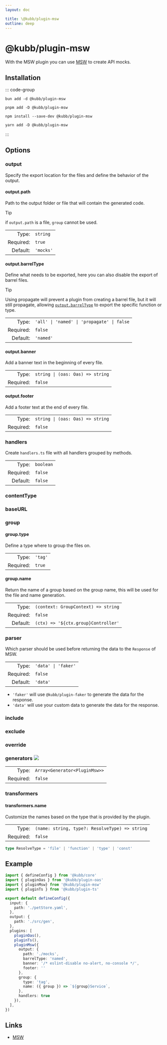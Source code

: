 ```yaml
---
layout: doc

title: \@kubb/plugin-msw
outline: deep
---
```


# @kubb/plugin-msw

With the MSW plugin you can use [MSW](https://mswjs.io/) to create API mocks.

## Installation

::: code-group

```shell [bun]
bun add -d @kubb/plugin-msw
```

```shell [pnpm]
pnpm add -D @kubb/plugin-msw
```

```shell [npm]
npm install --save-dev @kubb/plugin-msw
```

```shell [yarn]
yarn add -D @kubb/plugin-msw
```

:::

## Options

### output
Specify the export location for the files and define the behavior of the output.

#### output.path

Path to the output folder or file that will contain the generated code.

> [!TIP]
> if `output.path` is a file, `group` cannot be used.

|           |           |
|----------:|:----------|
|     Type: | `string`  |
| Required: | `true`    |
|  Default: | `'mocks'` |

#### output.barrelType

Define what needs to be exported, here you can also disable the export of barrel files.

> [!TIP]
> Using propagate will prevent a plugin from creating a barrel file, but it will still propagate, allowing [`output.barrelType`](/getting-started/configure#output-barreltype) to export the specific function or type.

|           |                                 |
|----------:|:--------------------------------|
|     Type: | `'all' \| 'named' \| 'propagate' \| false` |
| Required: | `false`                         |
|  Default: | `'named'`                       |

<!--@include: ../core/barrelTypes.md-->

#### output.banner
Add a banner text in the beginning of every file.

|           |                                       |
|----------:|:--------------------------------------|
|     Type: | `string \| (oas: Oas) => string` |
| Required: | `false`                               |

#### output.footer
Add a footer text at the end of every file.

|           |                                       |
|----------:|:--------------------------------------|
|     Type: | `string \| (oas: Oas) => string` |
| Required: | `false`                               |

### handlers
Create `handlers.ts` file with all handlers grouped by methods.

|           |           |
|----------:|:----------|
|     Type: | `boolean` |
| Required: | `false`   |
|  Default: | `false`   |

### contentType
<!--@include: ../core/contentType.md-->

### baseURL
<!--@include: ../plugin-client/baseURL.md-->

### group
<!--@include: ../core/group.md-->

#### group.type
Define a type where to group the files on.

|           |         |
|----------:|:--------|
|     Type: | `'tag'` |
| Required: | `true`  |

<!--@include: ../core/groupTypes.md-->

#### group.name

Return the name of a group based on the group name, this will be used for the file and name generation.

|           |                                     |
|----------:|:------------------------------------|
|     Type: | `(context: GroupContext) => string` |
| Required: | `false`                             |
|  Default: | `(ctx) => '${ctx.group}Controller'`  |

### parser
Which parser should be used before returning the data to the `Response` of MSW.

|           |                     |
|----------:|:--------------------|
|     Type: | `'data' \| 'faker'` |
| Required: | `false`             |
|  Default: | `'data'`            |

- `'faker'` will use `@kubb/plugin-faker` to generate the data for the response.
- `'data'` will use your custom data to generate the data for the response.

### include
<!--@include: ../core/include.md-->

### exclude
<!--@include: ../core/exclude.md-->

### override
<!--@include: ../core/override.md-->

### generators <img src="/icons/experimental.svg"/>
<!--@include: ../core/generators.md-->

|           |                               |
|----------:|:------------------------------|
|     Type: | `Array<Generator<PluginMsw>>` |
| Required: | `false`                       |


### transformers
<!--@include: ../core/transformers.md-->

#### transformers.name
Customize the names based on the type that is provided by the plugin.

|           |                                                                               |
|----------:|:------------------------------------------------------------------------------|
|     Type: | `(name: string, type?: ResolveType) => string` |
| Required: | `false`                                                                       |

```typescript
type ResolveType = 'file' | 'function' | 'type' | 'const'
```

## Example

```typescript twoslash
import { defineConfig } from '@kubb/core'
import { pluginOas } from '@kubb/plugin-oas'
import { pluginMsw} from '@kubb/plugin-msw'
import { pluginTs } from '@kubb/plugin-ts'

export default defineConfig({
  input: {
    path: './petStore.yaml',
  },
  output: {
    path: './src/gen',
  },
  plugins: [
    pluginOas(),
    pluginTs(),
    pluginMsw({
      output: {
        path: './mocks',
        barrelType: 'named',
        banner: '/* eslint-disable no-alert, no-console */',
        footer: ''
      },
      group: {
        type: 'tag',
        name: ({ group }) => `${group}Service`,
      },
      handlers: true
    }),
  ],
})
```
## Links

- [MSW](https://mswjs.io/)
